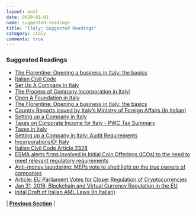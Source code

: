 ```yaml
---
layout: post
date: 0029-01-01
name: suggested-readings
title: "Italy: Suggested Readings"
category: italy
comments: true
---
```


### Suggested Readings
* [The Florentine: Opening a business in Italy: the basics](http://www.theflorentine.net/lifestyle/2017/05/opening-a-business-in-italy-basics/)
* [Italian Civil Code](http://www.altalex.eu/sites/default/files/00181184_estratto%20Codice%20Civile%20Tradotto%20in%20inglese.pdf)
* [Set Up A Company in Italy](https://www.italiancompanyformations.com/services/set-up-a-company-in-italy/)
* [The Process of Company Incorporation in Italy](http://www.mondaq.com/italy/x/199958/Corporate+Commercial+Law/The+Process+of+Company+Incorporation+in+Italy))
* [Open A Foundation in Italy](https://www.companyincorporationitaly.com/open-a-foundation-in-italy)
* [The Florentine: Opening a business in Italy: the basics](http://www.theflorentine.net/lifestyle/2017/05/opening-a-business-in-italy-basics/)
* [Country Reports Issued by Italy’s Ministry of Foreign Affairs (In Italian)](https://www.esteri.it/mae/en/servizi/stranieri/elenco_paesi.html)
* [Setting up a Company in Italy](https://www.italiancompanyformations.com/services/set-up-a-company-in-italy/)
* [Taxes on Corporate Income for Italy - PWC Tax Summary](http://taxsummaries.pwc.com/ID/Italy-Corporate-Taxes-on-corporate-income)
* [Taxes in Italy](https://internationalliving.com/countries/italy/taxes/)
* [Setting up a Company in Italy: Audit Requirements](https://www.italiancompanyformations.com/services/set-up-a-company-in-italy/)
* [IncorporationsIO: Italy](https://incorporations.io/italy)
*  [Italian Civil Code Article 2328](http://www.altalex.eu/sites/default/files/00181184_estratto%20Codice%20Civile%20Tradotto%20in%20inglese.pdf)
* [ESMA alerts firms involved in Initial Coin Offerings (ICOs) to the need to meet relevant regulatory requirements](https://www.esma.europa.eu/sites/default/files/library/esma50-157-828_ico_statement_firms.pdf)
* [Anti-money laundering: MEPs vote to shed light on the true owners of companies](http://www.europarl.europa.eu/news/en/press-room/20180411IPR01527/anti-money-laundering-meps-vote-to-shed-light-on-the-true-owners-of-companies)
* [Article: EU Parliament Votes for Closer Regulation of Cryptocurrencies](https://www.coindesk.com/eu-parliament-votes-for-closer-regulation-of-cryptocurrencies/)
* [Jan 31, 2018, Blockchain and Virtual Currency Regulation in the EU](https://www.globalpolicywatch.com/2018/01/blockchain-and-virtual-currency-regulation-in-the-eu/)
* [Inital Draft of Italian AML Laws (In Italian)](http://www.dt.tesoro.it/export/sites/sitodt/modules/documenti_it/regolamentazione_bancaria_finanziaria/consultazioni_pubbliche/31.01.18_bozza_DM_prestatori_val_virtuale_.pdf)


| **[Previous Section]( https://neo-project.github.io/global-blockchain-compliance-hub//italy/italy-nullify-smart-contracts.html)** |
